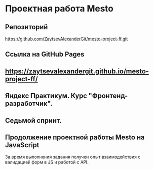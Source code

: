 # Проектная работа Mesto
## Репозиторий 
https://github.com/ZaytsevAlexanderGit/mesto-project-ff.git
## Ссылка на GitHub Pages
https://zaytsevalexandergit.github.io/mesto-project-ff/
------ 

## Яндекс Практикум. Курс "Фронтенд-разработчик".
## Седьмой спринт.
## Продолжение проектной работы Mesto на JavaScript
За время выполнения задания получен опыт взаимодействия с валидацией форм в JS и работой с API. 
